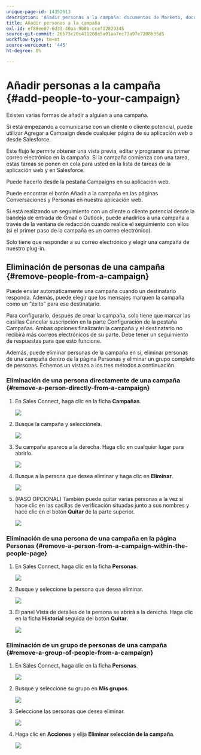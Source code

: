 ```yaml
---
unique-page-id: 14352613
description: 'Añadir personas a la campaña: documentos de Marketo, documentación del producto'
title: Añadir personas a la campaña
exl-id: ef88ee07-6d33-40aa-9b0b-ccef12829345
source-git-commit: 26573c20c411208e5a01aa7ec73a97e7208b35d5
workflow-type: tm+mt
source-wordcount: '445'
ht-degree: 0%

---
```


# Añadir personas a la campaña {#add-people-to-your-campaign}

Existen varias formas de añadir a alguien a una campaña.

Si está empezando a comunicarse con un cliente o cliente potencial, puede utilizar Agregar a Campaign desde cualquier página de su aplicación web o desde Salesforce.

Este flujo le permite obtener una vista previa, editar y programar su primer correo electrónico en la campaña. Si la campaña comienza con una tarea, estas tareas se ponen en cola para usted en la lista de tareas de la aplicación web y en Salesforce.

Puede hacerlo desde la pestaña Campaigns en su aplicación web.

Puede encontrar el botón Añadir a la campaña en las páginas Conversaciones y Personas en nuestra aplicación web.

Si está realizando un seguimiento con un cliente o cliente potencial desde la bandeja de entrada de Gmail o Outlook, puede añadirlos a una campaña a través de la ventana de redacción cuando realice el seguimiento con ellos (si el primer paso de la campaña es un correo electrónico).

Solo tiene que responder a su correo electrónico y elegir una campaña de nuestro plug-in.

## Eliminación de personas de una campaña {#remove-people-from-a-campaign}

Puede enviar automáticamente una campaña cuando un destinatario responda. Además, puede elegir que los mensajes marquen la campaña como un &quot;éxito&quot; para ese destinatario.

Para configurarlo, después de crear la campaña, solo tiene que marcar las casillas Cancelar suscripción en la parte Configuración de la pestaña Campañas. Ambas opciones finalizarán la campaña y el destinatario no recibirá más correos electrónicos de su parte. Debe tener un seguimiento de respuestas para que esto funcione.

Además, puede eliminar personas de la campaña en sí, eliminar personas de una campaña dentro de la página Personas y eliminar un grupo completo de personas. Echemos un vistazo a los tres métodos a continuación.

### Eliminación de una persona directamente de una campaña {#remove-a-person-directly-from-a-campaign}

1. En Sales Connect, haga clic en la ficha **Campañas**.

   ![](assets/one.png)

1. Busque la campaña y selecciónela.

   ![](assets/two.png)

1. Su campaña aparece a la derecha. Haga clic en cualquier lugar para abrirlo.

   ![](assets/three.png)

1. Busque a la persona que desea eliminar y haga clic en **Eliminar**.

   ![](assets/four.png)

1. (PASO OPCIONAL) También puede quitar varias personas a la vez si hace clic en las casillas de verificación situadas junto a sus nombres y hace clic en el botón **Quitar** de la parte superior.

   ![](assets/five.png)

### Eliminación de una persona de una campaña en la página Personas {#remove-a-person-from-a-campaign-within-the-people-page}

1. En Sales Connect, haga clic en la ficha **Personas**.

   ![](assets/one-a.png)

1. Busque y seleccione la persona que desea eliminar.

   ![](assets/two-a.png)

1. El panel Vista de detalles de la persona se abrirá a la derecha. Haga clic en la ficha **Historial** seguida del botón **Quitar**.

   ![](assets/three-a.png)

### Eliminación de un grupo de personas de una campaña {#remove-a-group-of-people-from-a-campaign}

1. En Sales Connect, haga clic en la ficha **Personas**.

   ![](assets/one-b.png)

1. Busque y seleccione su grupo en **Mis grupos**.

   ![](assets/two-b.png)

1. Seleccione las personas que desea eliminar.

   ![](assets/three-b.png)

1. Haga clic en **Acciones** y elija **Eliminar selección de la campaña**.

   ![](assets/four-b.png)
